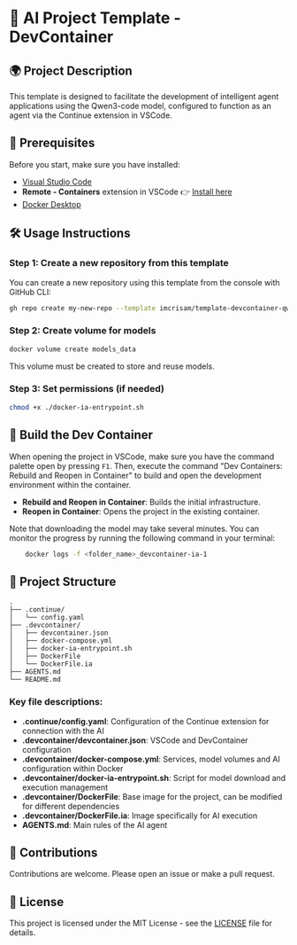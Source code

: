 # 🚀 AI Project Template - DevContainer

## 🌍 Project Description

This template is designed to facilitate the development of intelligent agent applications using the Qwen3-code model, configured to function as an agent via the Continue extension in VSCode.

## 🚀 Prerequisites

Before you start, make sure you have installed:
- [Visual Studio Code](https://code.visualstudio.com/)
- **Remote - Containers** extension in VSCode
👉 [Install here](https://marketplace.visualstudio.com/items?itemName=ms-azuretools.vscode-containers)
- [Docker Desktop](https://www.docker.com/get-started/)

## 🛠️ Usage Instructions

### Step 1: Create a new repository from this template

You can create a new repository using this template from the console with GitHub CLI:

```bash
gh repo create my-new-repo --template imcrisam/template-devcontainer-qwen --public
```

### Step 2: Create volume for models

```bash
docker volume create models_data
```

This volume must be created to store and reuse models.

### Step 3: Set permissions (if needed)

```bash
chmod +x ./docker-ia-entrypoint.sh
```

## 🧪 Build the Dev Container

When opening the project in VSCode, make sure you have the command palette open by pressing `F1`. Then, execute the command "Dev Containers: Rebuild and Reopen in Container" to build and open the development environment within the container.

- **Rebuild and Reopen in Container**: Builds the initial infrastructure.
- **Reopen in Container**: Opens the project in the existing container.

Note that downloading the model may take several minutes. You can monitor the progress by running the following command in your terminal:

```bash
    docker logs -f <folder_name>_devcontainer-ia-1
```

## 📁 Project Structure

```
.
├── .continue/
│   └── config.yaml
├── .devcontainer/
│   ├── devcontainer.json
│   ├── docker-compose.yml
│   ├── docker-ia-entrypoint.sh
│   ├── DockerFile
│   └── DockerFile.ia
├── AGENTS.md
└── README.md
```

### Key file descriptions:

- **.continue/config.yaml**: Configuration of the Continue extension for connection with the AI
- **.devcontainer/devcontainer.json**: VSCode and DevContainer configuration
- **.devcontainer/docker-compose.yml**: Services, model volumes and AI configuration within Docker
- **.devcontainer/docker-ia-entrypoint.sh**: Script for model download and execution management
- **.devcontainer/DockerFile**: Base image for the project, can be modified for different dependencies
- **.devcontainer/DockerFile.ia**: Image specifically for AI execution
- **AGENTS.md**: Main rules of the AI agent

## 🤝 Contributions

Contributions are welcome. Please open an issue or make a pull request.

## 📄 License

This project is licensed under the MIT License - see the [LICENSE](LICENSE) file for details.
